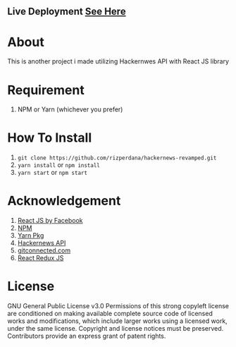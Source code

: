 ## Live Deployment [See Here](https://hackernewsrevamped1.netlify.app/)

# About
This is another project i made utilizing Hackernwes API with React JS library

# Requirement
1. NPM or Yarn (whichever you prefer)

# How To Install
1. ```git clone https://github.com/rizperdana/hackernews-revamped.git```
2. ```yarn install``` or ```npm install```
3. ```yarn start``` or ```npm start```

# Acknowledgement
1. [React JS by Facebook](https://reactjs.org/)
2. [NPM](https://www.npmjs.com/)
3. [Yarn Pkg](https://yarnpkg.com/)
4. [Hackernews API](https://github.com/HackerNews/API)
5. [gitconnected.com](http://gitconnected.com/)
6. [React Redux JS](https://redux.js.org/)

# License
GNU General Public License v3.0
Permissions of this strong copyleft license are conditioned on making available complete source code of licensed works and modifications, which include larger works using a licensed work, under the same license. Copyright and license notices must be preserved. Contributors provide an express grant of patent rights.
